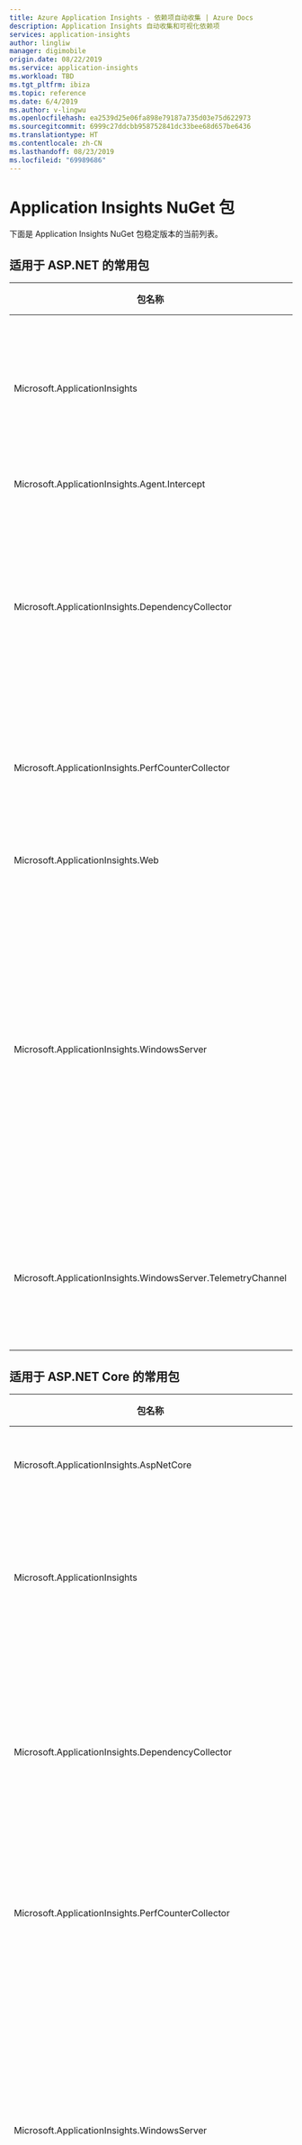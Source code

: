 ```yaml
---
title: Azure Application Insights - 依赖项自动收集 | Azure Docs
description: Application Insights 自动收集和可视化依赖项
services: application-insights
author: lingliw
manager: digimobile
origin.date: 08/22/2019
ms.service: application-insights
ms.workload: TBD
ms.tgt_pltfrm: ibiza
ms.topic: reference
ms.date: 6/4/2019
ms.author: v-lingwu
ms.openlocfilehash: ea2539d25e06fa898e79187a735d03e75d622973
ms.sourcegitcommit: 6999c27ddcbb958752841dc33bee68d657be6436
ms.translationtype: HT
ms.contentlocale: zh-CN
ms.lasthandoff: 08/23/2019
ms.locfileid: "69989686"
---
```

# <a name="application-insights-nuget-packages"></a>Application Insights NuGet 包

下面是 Application Insights NuGet 包稳定版本的当前列表。

## <a name="common-packages-for-aspnet"></a>适用于 ASP.NET 的常用包

| 包名称 | 稳定版本 | 说明 | 下载 |
|-------------------------------|-----------------------|------------|----|
| Microsoft.ApplicationInsights | 2.8.0 | 提供用于所有 Application Insights 遥测类型传输的核心功能，且作为所有其他 Application Insights 包的依赖包 | [下载包](https://www.nuget.org/packages/Microsoft.ApplicationInsights/) |
|Microsoft.ApplicationInsights.Agent.Intercept | 2.4.0 | 可拦截方法调用 | [下载包](https://www.nuget.org/packages/Microsoft.ApplicationInsights.Agent.Intercept/) |
| Microsoft.ApplicationInsights.DependencyCollector | 2.8.0 | 适用于 .NET 应用程序的 Application Insights 依赖项收集器。 这是一个用于 Application Insights 平台专用包的依赖包，可自动收集依赖项遥测数据。 | [下载包](https://www.nuget.org/packages/Microsoft.ApplicationInsights.DependencyCollector/) |
| Microsoft.ApplicationInsights.PerfCounterCollector | 2.8.0 | Application Insights 性能计数器，可用于将性能收集器收集的数据发送到 Application Insights。 | [下载包](https://www.nuget.org/packages/Microsoft.ApplicationInsights.PerfCounterCollector/) |
| Microsoft.ApplicationInsights.Web | 2.8.0 | 适用于 .NET Web 应用程序的 Application Insights | [下载包](https://www.nuget.org/packages/Microsoft.ApplicationInsights.Web/) |
| Microsoft.ApplicationInsights.WindowsServer | 2.8.0 | Application Insights Windows Server NuGet 包可自动收集 .NET 应用程序的 Application Insights 遥测数据。 此包可用作 Application Insights 平台专用包的依赖包，也可用作平台专用包未涵盖的 .NET 应用程序独立包（例如用于 .NET 辅助角色的包）。 | [下载包](https://www.nuget.org/packages/Microsoft.ApplicationInsights.WindowsServer/)  
| Microsoft.ApplicationInsights.WindowsServer.TelemetryChannel | 2.8.0 | 向 Application Insights Windows Server SDK 提供遥测渠道，此 SDK 将保留脱机方案中的遥测数据。 | [下载包](https://www.nuget.org/packages/Microsoft.ApplicationInsights.WindowsServer.TelemetryChannel/) |

## <a name="common-packages-for-aspnet-core"></a>适用于 ASP.NET Core 的常用包

| 包名称 | 稳定版本 | 说明 | 下载 |
|-------------------------------|-----------------------|------------|----|
| Microsoft.ApplicationInsights.AspNetCore | 2.5.0 | 适用于 ASP.NET Core Web 应用程序的 Application Insights。 | [下载包](https://www.nuget.org/packages/Microsoft.ApplicationInsights.AspNetCore/) |
| Microsoft.ApplicationInsights | 2.8.0 | 此包提供用于所有 Application Insights 遥测类型传输的核心功能，且作为所有其他 Application Insights 包的依赖包 | [下载包](https://www.nuget.org/packages/Microsoft.ApplicationInsights/) |
| Microsoft.ApplicationInsights.DependencyCollector | 2.8.0 | 适用于 .NET 应用程序的 Application Insights 依赖项收集器。 这是一个用于 Application Insights 平台专用包的依赖包，可自动收集依赖项遥测数据。 | [下载包](https://www.nuget.org/packages/Microsoft.ApplicationInsights.DependencyCollector/) |
| Microsoft.ApplicationInsights.PerfCounterCollector | 2.8.0 | Application Insights 性能计数器，可用于将性能收集器收集的数据发送到 Application Insights。 | [下载包](https://www.nuget.org/packages/Microsoft.ApplicationInsights.PerfCounterCollector/) |
| Microsoft.ApplicationInsights.WindowsServer | 2.8.0 | Application Insights Windows Server NuGet 包可自动收集 .NET 应用程序的 Application Insights 遥测数据。 此包可用作 Application Insights 平台专用包的依赖包，也可用作平台专用包未涵盖的 .NET 应用程序独立包（例如用于 .NET 辅助角色的包）。 | [下载包](https://www.nuget.org/packages/Microsoft.ApplicationInsights.WindowsServer/)  |
| Microsoft.ApplicationInsights.WindowsServer.TelemetryChannel | 2.8.0 | 向 Application Insights Windows Server SDK 提供遥测渠道，此 SDK 将保留脱机方案中的遥测数据。 | [下载包](https://www.nuget.org/packages/Microsoft.ApplicationInsights.WindowsServer.TelemetryChannel/) |

## <a name="listenerscollectorsappenders"></a>侦听器/收集器/追加器

| 包名称 | 稳定版本 | 说明 | 下载 |
|-------------------------------|-----------------------|------------|----|
| Microsoft.ApplicationInsights.DiagnosticSourceListener | 2.7.2 |  允许将 DiagnosticSource 中的事件转发给 Application Insights。 | [下载包](https://www.nuget.org/packages/Microsoft.ApplicationInsights.DiagnosticSourceListener/) |
| Microsoft.ApplicationInsights.EventSourceListener | 2.7.2 | Application Insights EventSourceListener 可用于将 EventSource 事件中的数据发送到 Application Insights。 | [下载包](https://www.nuget.org/packages/Microsoft.ApplicationInsights.EventSourceListener/) |
| Microsoft.ApplicationInsights.EtwCollector | 2.7.2 | Application Insights EtwCollector 可用于将 Windows 事件跟踪 (ETW) 中的数据发送到 Application Insights。 | [下载包](https://www.nuget.org/packages/Microsoft.ApplicationInsights.EtwCollector/) |
| Microsoft.ApplicationInsights.TraceListener | 2.7.2 | 自定义的 TraceListener，可用于将跟踪日志消息发送到 Application Insights。 | [下载包](https://www.nuget.org/packages/Microsoft.ApplicationInsights.TraceListener/) |
| Microsoft.ApplicationInsights.Log4NetAppender | 2.7.2 | 自定义追加器，可用于将 Log4Net 日志消息发送到 Application Insights。 | [下载包](https://www.nuget.org/packages/Microsoft.ApplicationInsights.Log4NetAppender/)
| Microsoft.ApplicationInsights.NLogTarget | 2.7.2 |  自定义目标，可用于将 NLog 日志消息发送到 Application Insights。 | [下载包](https://www.nuget.org/packages/Microsoft.ApplicationInsights.NLogTarget/)
| Microsoft.ApplicationInsights.SnapshotCollector | 1.3.1 | 监视应用程序中的异常，并自动收集快照用于脱机分析。 | [下载包](https://www.nuget.org/packages/Microsoft.ApplicationInsights.SnapshotCollector/)

## <a name="service-fabric"></a>Service Fabric

| 包名称 | 稳定版本 | 说明 | 下载 |
|-------------------------------|-----------------------|------------|----|
| Microsoft.ApplicationInsights.ServiceFabric | 2.2.0 | 此包使用运行应用程序的 Service Fabric 上下文自动修饰遥测数据。 请不要对 Service Fabric 本机应用程序使用此 NuGet。 | [下载包](https://www.nuget.org/packages/Microsoft.ApplicationInsights.ServiceFabric/) |
| Microsoft.ApplicationInsights.ServiceFabric.Native | 2.2.0 | 适用于 Service Fabric 应用程序的 Application Insights 模块。 此 NuGet 仅用于 Service Fabric 本机应用程序。 对于在容器中运行的应用程序，请使用 Microsoft.ApplicationInsights.ServiceFabric 包。 | [下载包](https://www.nuget.org/packages/Microsoft.ApplicationInsights.ServiceFabric.Native/) |  

## <a name="status-monitor"></a>状态监视器

| 包名称 | 稳定版本 | 说明 | 下载 |
|-------------------------------|-----------------------|------------|----|
| Microsoft.ApplicationInsights.Agent_x64 | 2.2.1 |  为 x64 应用程序启用运行时数据收集功能 | [下载包](https://www.nuget.org/packages/Microsoft.ApplicationInsights.Agent_x64/) |
| Microsoft.ApplicationInsights.Agent_x86 | 2.2.1 |  为 x86 应用程序启用运行时数据收集功能。 | [下载包](https://www.nuget.org/packages/Microsoft.ApplicationInsights.Agent_x86/) |

这些包属于[状态监视器](../../azure-monitor/app/monitor-performance-live-website-now.md)中运行时监视的核心功能。 无需直接下载这些包，只需使用状态监视器安装程序即可。 如果要详细了解这些包如何在后台工作，请参阅我们的一位开发人员撰写的这篇[博客文章](https://apmtips.com/blog/2016/11/18/how-application-insights-status-monitor-not-monitors-dependencies/)。

## <a name="additional-packages"></a>其他包

| 包名称 | 稳定版本 | 说明 | 下载 |
|-------------------------------|-----------------------|------------|----|
| Microsoft.ApplicationInsights.AzureWebSites | 2.6.5 | 此扩展将在 Azure 应用服务上启用 Application Insights 监视功能。 SDK 版本 2.6.1。 说明：使用 ikey 添加“APPINSIGHTS_INSTRUMENTATIONKEY”应用程序设置，再重启 Web 应用使其生效。| [下载包](https://www.nuget.org/packages/Microsoft.ApplicationInsights.AzureWebSites/) |
| Microsoft.ApplicationInsights.Injector | 2.6.7 | 此包具有在不使用代码的情况下注入 Application Insights 时所需的文件 | [下载包](https://www.nuget.org/packages/Microsoft.ApplicationInsights.Injector/) |

## <a name="next-steps"></a>后续步骤

- 监视 [ASP.NET Core](../../azure-monitor/app/asp-net-core.md)。
- 分析 ASP.NET Core [Azure Linux Web 应用](../../azure-monitor/app/profiler-aspnetcore-linux.md)。
- 调试 ASP.NET [快照](../../azure-monitor/app/snapshot-debugger.md)。



